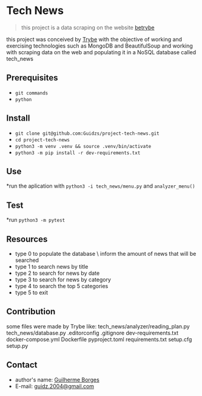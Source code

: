 # Tech News

> this project is a data scraping on the website [betrybe](https://blog.betrybe.com)

this project was conceived by [Trybe](https://www.betrybe.com) with the objective of working and exercising technologies such as MongoDB and BeautifulSoup
and working with scraping data on the web and populating it in a NoSQL database called tech_news

## Prerequisites

- `git commands`
- `python`

## Install

- `git clone git@github.com:Guidzs/project-tech-news.git`
- `cd project-tech-news`
- `python3 -m venv .venv && source .venv/bin/activate`
- `python3 -m pip install -r dev-requirements.txt`

## Use

*run the aplication with `python3 -i tech_news/menu.py` and `analyzer_menu()`

## Test

*run `python3 -m pytest`

## Resources

- type 0 to populate the database
   \ inform the amount of news that will be searched
- type 1 to search news by title
- type 2 to search for news by date
- type 3 to search for news by category
- type 4 to search the top 5 categories
- type 5 to exit

## Contribution

some files were made by Trybe like:
    tech_news/analyzer/reading_plan.py
    tech_news/database.py
    .editorconfig
    .gitignore
    dev-requirements.txt
    docker-compose.yml
    Dockerfile
    pyproject.toml
    requirements.txt
    setup.cfg
    setup.py

## Contact

- author's name: [Guilherme Borges](https://www.linkedin.com/in/guidzsBorges/)
- E-mail: guidz.2004@gmail.com
